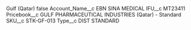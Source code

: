 <?xml version="1.0" encoding="UTF-8"?>
<CustomMetadata xmlns="http://soap.sforce.com/2006/04/metadata" xmlns:xsi="http://www.w3.org/2001/XMLSchema-instance" xmlns:xsd="http://www.w3.org/2001/XMLSchema">
    <label>Gulf (Qatar)</label>
    <protected>false</protected>
    <values>
        <field>Account_Name__c</field>
        <value xsi:type="xsd:string">EBN SINA MEDICAL</value>
    </values>
    <values>
        <field>IFU__c</field>
        <value xsi:type="xsd:string">MT23411</value>
    </values>
    <values>
        <field>Pricebook__c</field>
        <value xsi:type="xsd:string">GULF PHARMACEUTICAL INDUSTRIES (Qatar) - Standard</value>
    </values>
    <values>
        <field>SKU__c</field>
        <value xsi:type="xsd:string">STK-GF-013</value>
    </values>
    <values>
        <field>Type__c</field>
        <value xsi:type="xsd:string">DIST STANDARD</value>
    </values>
</CustomMetadata>

